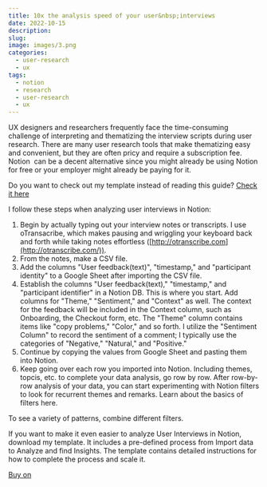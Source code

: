 ```yaml
---
title: 10x the analysis speed of your user&nbsp;interviews
date: 2022-10-15
description: 
slug: 
image: images/3.png
categories: 
  - user-research
  - ux
tags: 
  - notion
  - research
  - user-research
  - ux
---
```


UX designers and researchers frequently face the time-consuming challenge of interpreting and thematizing the interview scripts during user research. There are many user research tools that make thematizing easy and convenient, but they are often pricy and require a subscription fee. Notion  can be a decent alternative since you might already be using Notion for free or your employer might already be paying for it.

Do you want to check out my template instead of reading this guide? [Check it here](https://bromander.gumroad.com/l/userresearchanalyzer)

I follow these steps when analyzing user interviews in Notion:

1. Begin by actually typing out your interview notes or transcripts. I use oTransacribe, which makes pausing and wriggling your keyboard back and forth while taking notes effortless ([http://otranscribe.com](http://otranscribe.com/)).
2. From the notes, make a CSV file.
3. Add the columns "User feedback(text)", "timestamp," and "participant identity" to a Google Sheet after importing the CSV file.
4. Establish the columns "User feedback(text)," "timestamp," and "participant identifier" in a Notion DB. This is where you start. Add columns for "Theme," "Sentiment," and "Context" as well. The context for the feedback will be included in the Context column, such as Onboarding, the Checkout form, etc. The "Theme" column contains items like "copy problems," "Color," and so forth. I utilize the "Sentiment Column" to record the sentiment of a comment; I typically use the categories of "Negative," "Natural," and "Positive."
5. Continue by copying the values from Google Sheet and pasting them into Notion.
6. Keep going over each row you imported into Notion. Including themes, topcis, etc. to complete your data analysis, go row by row. After row-by-row analysis of your data, you can start experimenting with Notion filters to look for recurrent themes and remarks. Learn about the basics of filters here.

To see a variety of patterns, combine different filters.

If you want to make it even easier to analyze User Interviews in Notion, download my template. It includes a pre-defined process from Import data to Analyze and find Insights. The template contains detailed instructions for how to complete the process and scale it.

[Buy on](https://bromander.gumroad.com/l/lbzht)
